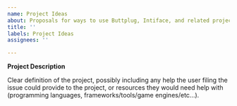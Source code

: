 ```yaml
---
name: Project Ideas
about: Proposals for ways to use Buttplug, Intiface, and related projects
title: ''
labels: Project Ideas
assignees: ''

---
```


**Project Description**

Clear definition of the project, possibly including any help the user filing the issue could provide to the project, or resources they would need help with (programming languages, frameworks/tools/game engines/etc...).
